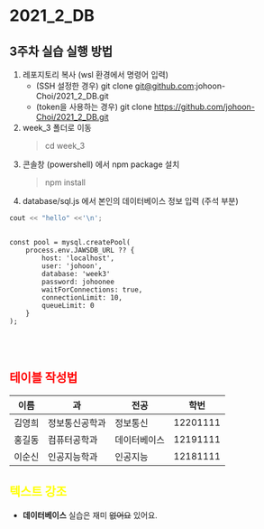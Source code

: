 # 2021_2_DB

## 3주차 실습 실행 방법
1. 레포지토리 복사 (wsl 환경에서 명령어 입력)
    - (SSH 설정한 경우) git clone git@github.com:johoon-Choi/2021_2_DB.git
    - (token을 사용하는 경우) git clone https://github.com/johoon-Choi/2021_2_DB.git
2. week_3 폴더로 이동
    > cd week_3
3. 콘솔창 (powershell) 에서 npm package 설치
    > npm install
4. database/sql.js 에서 본인의 데이터베이스 정보 입력 (주석 부분)

``` C++
cout << "hello" <<'\n';
```
<pre>
<code>
const pool = mysql.createPool(
    process.env.JAWSDB_URL ?? {
        host: 'localhost',
        user: 'johoon',
        database: 'week3'
        password: johoonee
        waitForConnections: true,
        connectionLimit: 10,
        queueLimit: 0
    }
);
</code>
</pre>

<br>

## <span style="color:red">테이블 작성법</span>

이름|과|전공|학번|
---|---|---|---|
김영희|정보통신공학과|정보통신|12201111|
홍길동|컴퓨터공학과|데이터베이스|12191111|
이순신|인공지능학과|인공지능|12181111|

## <span style="color:yellow">텍스트 강조</span>

- **데이터베이스** 실습은 재미 ~~없어요~~ 있어요.